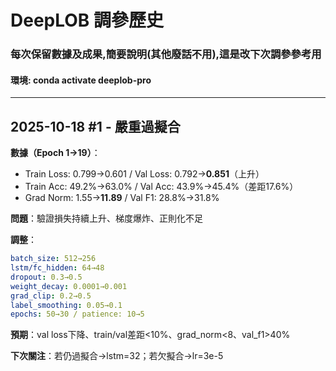 # DeepLOB 調參歷史

### 每次保留數據及成果,簡要說明(其他廢話不用),這是改下次調參參考用

#### 環境: conda activate deeplob-pro

---

## 2025-10-18 #1 - 嚴重過擬合

**數據（Epoch 1→19）**：

- Train Loss: 0.799→0.601 / Val Loss: 0.792→**0.851**（上升）
- Train Acc: 49.2%→63.0% / Val Acc: 43.9%→45.4%（差距17.6%）
- Grad Norm: 1.55→**11.89** / Val F1: 28.8%→31.8%

**問題**：驗證損失持續上升、梯度爆炸、正則化不足

**調整**：
```yaml
batch_size: 512→256
lstm/fc_hidden: 64→48
dropout: 0.3→0.5
weight_decay: 0.0001→0.001
grad_clip: 0.2→0.5
label_smoothing: 0.05→0.1
epochs: 50→30 / patience: 10→5
```

**預期**：val loss下降、train/val差距<10%、grad_norm<8、val_f1>40%

**下次關注**：若仍過擬合→lstm=32；若欠擬合→lr=3e-5


